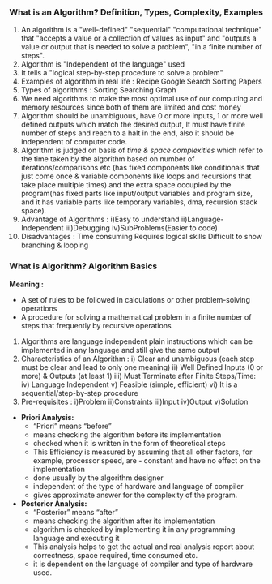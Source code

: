 ### What is an Algorithm? Definition, Types, Complexity, Examples

1. An algorithm is a "well-defined" "sequential" "computational technique" that "accepts a value or a collection of values as input" and "outputs a value or output that is needed to solve a problem", "in a finite number of steps".
2. Algorithm is "Independent of the language" used
3. It tells a "logical step-by-step procedure to solve a problem"
4. Examples of algorithm in real life :
    Recipe
    Google Search
    Sorting Papers
5. Types of algorithms :
    Sorting
    Searching
    Graph
6. We need algorithms to make the most optimal use of our computing and memory resources since both of them are limited and cost money
7. Algorithm should be unambiguous, have 0 or more inputs, 1 or more well defined outputs which match the desired output, It must have finite number of steps and reach to a halt in the end, also it should be independent of computer code.
8. Algorithm is judged on basis of *time & space complexities* which refer to the time taken by the algorithm based on number of iterations/comparisons etc (has fixed components like conditionals that just come once & variable components like loops and recursions that take place multiple times) and the extra space occupied by the program(has fixed parts like input/output variables and program size, and it has variable parts like temporary variables, dma, recursion stack space).
9. Advantage of Algorithms : 
    i)Easy to understand
    ii)Language-Independent
    iii)Debugging
    iv)SubProblems(Easier to code)
10. Disadvantages :
    Time consuming
    Requires logical skills
    Difficult to show branching & looping

### What is Algorithm? Algorithm Basics

**Meaning :**

- A  set of rules to be followed in calculations or other problem-solving operations
- A procedure for solving a mathematical problem  in a finite number of steps that frequently by recursive operations
1. Algorithms are language independent plain instructions which can be implemented in any language and still give the same output
2. Characteristics of an Algorithm : 
    i) Clear and unambiguous (each step must be clear and lead to only one meaning)
    ii) Well Defined Inputs (0 or more) & Outputs (at least 1)
    iii) Must Terminate after Finite Steps/Time:
    iv) Language Independent
    v) Feasible (simple, efficient)
    vi) It is a sequential/step-by-step procedure
3. Pre-requisites :
    i)Problem 
    ii)Constraints 
    iii)Input 
    iv)Output 
    v)Solution
- **Priori Analysis:** 
  - “Priori” means “before”
  - means checking the algorithm before its implementation
  - checked when it is written in the form of theoretical steps 
  - This Efficiency is measured by assuming that all other factors, for example, processor speed, are - constant and have no effect on the implementation
  - done usually by the algorithm designer
  - independent of the type of hardware and language of compiler
  - gives approximate answer for the complexity of the program.
- **Posterior Analysis:** 
  - “Posterior” means “after”
  - means checking the algorithm after its implementation
  - algorithm is checked by implementing it in any programming language and executing it
  - This analysis helps to get the actual and real analysis report about correctness, space required, time consumed etc. 
  - it is dependent on the language of compiler and type of hardware used.